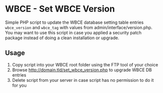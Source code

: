 # WBCE - Set WBCE Version
Simple PHP script to update the WBCE database setting table entries `wbce_version` and `wbce_tag` with values from admin/interface/version.php.
You may want to use this script in case you applied a security patch package instead of doing a clean installation or upgrade.

## Usage
  1. Copy script into your WBCE root folder using the FTP tool of your choice
  2. Browse http://domain.tld/set_wbce_version.php to upgrade WBCE DB entries
  3. Delete script from your server in case script has no permission to do it for you
